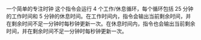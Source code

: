 一个简单的专注时钟
这个指令会运行 4 个工作/休息循环，每个循环包括 25 分钟的工作时间和 5 分钟的休息时间。在工作时间内，指令会输出当前剩余时间，并在剩余时间不足一分钟时每秒钟更新一次。在休息时间内，指令也会输出当前剩余时间，并在剩余时间不足一分钟时每秒钟更新一次。

